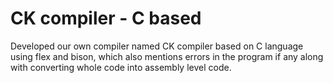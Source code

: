# CK compiler - C based

Developed our own compiler named CK compiler based on C language using flex and bison, which also mentions errors in the program if any along with converting whole code into assembly level code.
